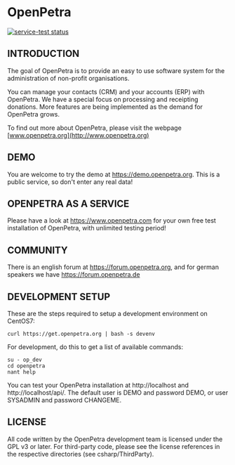 OpenPetra
=========


<p>    <a href="https://ci.appveyor.com/api/projects/status/github/openpetra/openpetra?branch=test&svg=true">
        <img src="https://ci.appveyor.com/api/projects/status/github/openpetra/openpetra?branch=test&svg=true"
            alt="service-test status"></a></p>

INTRODUCTION
------------
The goal of OpenPetra is to provide an easy to use software system for the administration of non-profit organisations.

You can manage your contacts (CRM) and your accounts (ERP) with OpenPetra. We have a special focus on processing and receipting donations. More features are being implemented as the demand for OpenPetra grows.

To find out more about OpenPetra, please visit the webpage [www.openpetra.org](http://www.openpetra.org)

DEMO
----

You are welcome to try the demo at https://demo.openpetra.org. This is a public service, so don't enter any real data!

OPENPETRA AS A SERVICE
----------------------

Please have a look at https://www.openpetra.com for your own free test installation of OpenPetra, with unlimited testing period!

COMMUNITY
---------

There is an english forum at https://forum.openpetra.org, and for german speakers we have https://forum.openpetra.de

DEVELOPMENT SETUP
-----------------

These are the steps required to setup a development environment on CentOS7:

```
curl https://get.openpetra.org | bash -s devenv
```

For development, do this to get a list of available commands:

```
su - op_dev
cd openpetra
nant help
```

You can test your OpenPetra installation at http://localhost and http://localhost/api/. 
The default user is DEMO and password DEMO, or user SYSADMIN and password CHANGEME.

LICENSE
-------
All code written by the OpenPetra development team is licensed under the GPL v3 or later.
For third-party code, please see the license references in the respective directories (see csharp/ThirdParty).
